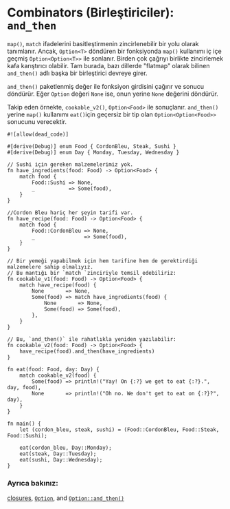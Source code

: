 # Combinators (Birleştiriciler): `and_then`

`map()`, `match` ifadelerini basitleştirmenin zincirlenebilir bir yolu olarak tanımlanır. 
Ancak, `Option<T>` döndüren bir fonksiyonda `map()` kullanımı 
iç içe geçmiş `Option<Option<T>>` ile sonlanır. Birden çok çağrıyı birlikte zincirlemek kafa karıştırıcı olabilir. Tam burada, bazı dillerde "flatmap" olarak bilinen `and_then()` adlı başka bir birleştirici devreye girer. 

`and_then()` paketlenmiş değer ile fonksiyon girdisini çağırır ve sonucu döndürür. Eğer `Option` değeri `None` ise, onun yerine `None` değerini döndürür.

Takip eden örnekte, `cookable_v2()`, `Option<Food>` ile sonuçlanır. 
`and_then()` yerine `map()` kullanımı `eat()`için geçersiz bir tip olan `Option<Option<Food>>` sonucunu verecektir.

```rust,editable
#![allow(dead_code)]

#[derive(Debug)] enum Food { CordonBleu, Steak, Sushi }
#[derive(Debug)] enum Day { Monday, Tuesday, Wednesday }

// Sushi için gereken malzemelerimiz yok.
fn have_ingredients(food: Food) -> Option<Food> {
    match food {
        Food::Sushi => None,
        _           => Some(food),
    }
}

//Cordon Bleu hariç her şeyin tarifi var.
fn have_recipe(food: Food) -> Option<Food> {
    match food {
        Food::CordonBleu => None,
        _                => Some(food),
    }
}

// Bir yemeği yapabilmek için hem tarifine hem de gerektirdiği malzemelere sahip olmalıyız.
// Bu mantığı bir `match `zinciriyle temsil edebiliriz:
fn cookable_v1(food: Food) -> Option<Food> {
    match have_recipe(food) {
        None       => None,
        Some(food) => match have_ingredients(food) {
            None       => None,
            Some(food) => Some(food),
        },
    }
}

// Bu, `and_then()` ile rahatlıkla yeniden yazılabilir:
fn cookable_v2(food: Food) -> Option<Food> {
    have_recipe(food).and_then(have_ingredients)
}

fn eat(food: Food, day: Day) {
    match cookable_v2(food) {
        Some(food) => println!("Yay! On {:?} we get to eat {:?}.", day, food),
        None       => println!("Oh no. We don't get to eat on {:?}?", day),
    }
}

fn main() {
    let (cordon_bleu, steak, sushi) = (Food::CordonBleu, Food::Steak, Food::Sushi);

    eat(cordon_bleu, Day::Monday);
    eat(steak, Day::Tuesday);
    eat(sushi, Day::Wednesday);
}
```

### Ayrıca bakınız:

[closures][closures], [`Option`][option], and [`Option::and_then()`][and_then]

[closures]: ../../fn/closures.md
[option]: https://doc.rust-lang.org/std/option/enum.Option.html
[and_then]: https://doc.rust-lang.org/std/option/enum.Option.html#method.and_then
